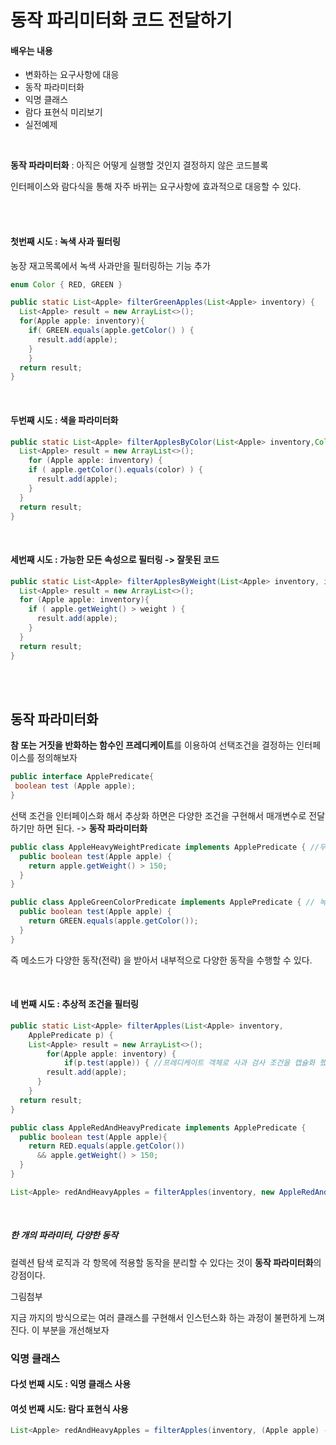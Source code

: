 # 동작 파리미터화 코드 전달하기

#### 배우는 내용

- 변화하는 요구사항에 대응
- 동작 파라미터화
- 익명 클래스
- 람다 표현식 미리보기
- 실전예제

<br/>

**동작 파라미터화** : 아직은 어떻게 실행할 것인지 결정하지 않은 코드블록

인터페이스와 람다식을 통해 자주 바뀌는 요구사항에 효과적으로 대응할 수 있다.

<br/>

<br/>

#### 첫번째 시도 : 녹색 사과 필터링

농장 재고목록에서 녹색 사과만을 필터링하는 기능 추가

```java
enum Color { RED, GREEN }

public static List<Apple> filterGreenApples(List<Apple> inventory) {
  List<Apple> result = new ArrayList<>();
  for(Apple apple: inventory){
    if( GREEN.equals(apple.getColor() ) {
      result.add(apple);
    }
 	}
  return result;
}
```

<br/>

#### 두번째 시도 : 색을 파라미터화

```java
public static List<Apple> filterApplesByColor(List<Apple> inventory,Color color) {
  List<Apple> result = new ArrayList<>();
	for (Apple apple: inventory) {
    if ( apple.getColor().equals(color) ) {
      result.add(apple);
    }
  }
  return result;
}
```

<br/>

#### 세번째 시도 : 가능한 모든 속성으로 필터링 -> 잘못된 코드

```java
public static List<Apple> filterApplesByWeight(List<Apple> inventory, int weight) {
  List<Apple> result = new ArrayList<>();
  for (Apple apple: inventory){
    if ( apple.getWeight() > weight ) {
      result.add(apple);
    }
  }
  return result;
}
```

<br/>

<br/>

## 동작 파라미터화

**참 또는 거짓을 반화하는 함수인 프레디케이트**를 이용하여 선택조건을 결정하는 인터페이스를 정의해보자

```java
public interface ApplePredicate{
 boolean test (Apple apple);
}
```

선택 조건을 인터페이스화 해서 추상화 하면은 다양한 조건을 구현해서 매개변수로 전달하기만 하면 된다. -> **동작 파라미터화**

```java
public class AppleHeavyWeightPredicate implements ApplePredicate { //무거운 사과만 선택
  public boolean test(Apple apple) {
    return apple.getWeight() > 150;
  }
}

public class AppleGreenColorPredicate implements ApplePredicate { // 녹색사과만 선택
  public boolean test(Apple apple) {
    return GREEN.equals(apple.getColor());
  }
}
```

즉 메소드가 다양한 동작(전략) 을 받아서 내부적으로 다양한 동작을 수행할 수 있다.

<br/>

#### 네 번째 시도 : 추상적 조건을 필터링

```java
public static List<Apple> filterApples(List<Apple> inventory,
	ApplePredicate p) {
	List<Apple> result = new ArrayList<>();
		for(Apple apple: inventory) {
			if(p.test(apple)) { //프레디케이트 객체로 사과 검사 조건을 캡슐화 했다.
        result.add(apple);
      }
    }
  return result;
}
```

```java
public class AppleRedAndHeavyPredicate implements ApplePredicate {
  public boolean test(Apple apple){
    return RED.equals(apple.getColor()) 
      && apple.getWeight() > 150;
  }
}

List<Apple> redAndHeavyApples = filterApples(inventory, new AppleRedAndHeavyPredicate());
```

<br/>

##### 한 개의 파라미터, 다양한 동작

컬렉션 탐색 로직과 각 항목에 적용할 동작을 분리할 수 있다는 것이 **동작 파라미터화**의 강점이다.

그림첨부



지금 까지의 방식으로는 여러 클래스를 구현해서 인스턴스화 하는 과정이 불편하게 느껴진다. 이 부분을 개선해보자

### 익명 클래스

#### 다섯 번째 시도 : 익명 클래스 사용



#### 여섯 번째 시도: 람다 표현식 사용

```java
List<Apple> redAndHeavyApples = filterApples(inventory, (Apple apple) -> RED.equals(apple.getColor()));
```

